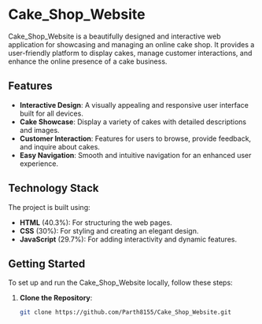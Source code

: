# Cake_Shop_Website

Cake_Shop_Website is a beautifully designed and interactive web application for showcasing and managing an online cake shop. It provides a user-friendly platform to display cakes, manage customer interactions, and enhance the online presence of a cake business.

## Features

- **Interactive Design**: A visually appealing and responsive user interface built for all devices.
- **Cake Showcase**: Display a variety of cakes with detailed descriptions and images.
- **Customer Interaction**: Features for users to browse, provide feedback, and inquire about cakes.
- **Easy Navigation**: Smooth and intuitive navigation for an enhanced user experience.

## Technology Stack

The project is built using:

- **HTML** (40.3%): For structuring the web pages.
- **CSS** (30%): For styling and creating an elegant design.
- **JavaScript** (29.7%): For adding interactivity and dynamic features.

## Getting Started

To set up and run the Cake_Shop_Website locally, follow these steps:

1. **Clone the Repository**:
   ```bash
   git clone https://github.com/Parth8155/Cake_Shop_Website.git
